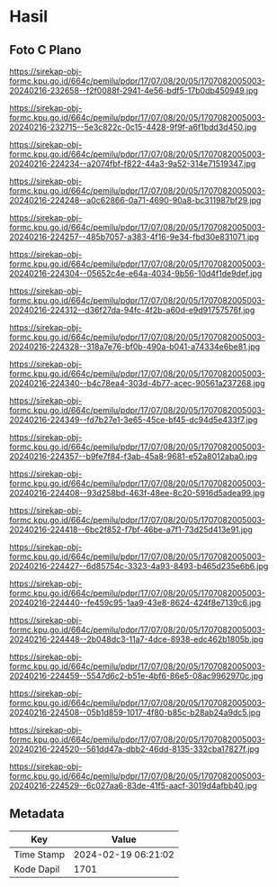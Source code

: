 # Hasil

## Foto C Plano

https://sirekap-obj-formc.kpu.go.id/664c/pemilu/pdpr/17/07/08/20/05/1707082005003-20240216-232658--f2f0088f-2941-4e56-bdf5-17b0db450949.jpg

https://sirekap-obj-formc.kpu.go.id/664c/pemilu/pdpr/17/07/08/20/05/1707082005003-20240216-232715--5e3c822c-0c15-4428-9f9f-a6f1bdd3d450.jpg

https://sirekap-obj-formc.kpu.go.id/664c/pemilu/pdpr/17/07/08/20/05/1707082005003-20240216-224234--a2074fbf-f822-44a3-9a52-314e71519347.jpg

https://sirekap-obj-formc.kpu.go.id/664c/pemilu/pdpr/17/07/08/20/05/1707082005003-20240216-224248--a0c62866-0a71-4690-90a8-bc311987bf29.jpg

https://sirekap-obj-formc.kpu.go.id/664c/pemilu/pdpr/17/07/08/20/05/1707082005003-20240216-224257--485b7057-a383-4f16-9e34-fbd30e831071.jpg

https://sirekap-obj-formc.kpu.go.id/664c/pemilu/pdpr/17/07/08/20/05/1707082005003-20240216-224304--05652c4e-e64a-4034-9b56-10d4f1de9def.jpg

https://sirekap-obj-formc.kpu.go.id/664c/pemilu/pdpr/17/07/08/20/05/1707082005003-20240216-224312--d36f27da-94fc-4f2b-a60d-e9d91757576f.jpg

https://sirekap-obj-formc.kpu.go.id/664c/pemilu/pdpr/17/07/08/20/05/1707082005003-20240216-224328--318a7e76-bf0b-490a-b041-a74334e6be81.jpg

https://sirekap-obj-formc.kpu.go.id/664c/pemilu/pdpr/17/07/08/20/05/1707082005003-20240216-224340--b4c78ea4-303d-4b77-acec-90561a237268.jpg

https://sirekap-obj-formc.kpu.go.id/664c/pemilu/pdpr/17/07/08/20/05/1707082005003-20240216-224349--fd7b27e1-3e65-45ce-bf45-dc94d5e433f7.jpg

https://sirekap-obj-formc.kpu.go.id/664c/pemilu/pdpr/17/07/08/20/05/1707082005003-20240216-224357--b9fe7f84-f3ab-45a8-9681-e52a8012aba0.jpg

https://sirekap-obj-formc.kpu.go.id/664c/pemilu/pdpr/17/07/08/20/05/1707082005003-20240216-224408--93d258bd-463f-48ee-8c20-5916d5adea99.jpg

https://sirekap-obj-formc.kpu.go.id/664c/pemilu/pdpr/17/07/08/20/05/1707082005003-20240216-224418--6bc2f852-f7bf-46be-a7f1-73d25d413e91.jpg

https://sirekap-obj-formc.kpu.go.id/664c/pemilu/pdpr/17/07/08/20/05/1707082005003-20240216-224427--6d85754c-3323-4a93-8493-b465d235e6b6.jpg

https://sirekap-obj-formc.kpu.go.id/664c/pemilu/pdpr/17/07/08/20/05/1707082005003-20240216-224440--fe459c95-1aa9-43e8-8624-424f8e7139c6.jpg

https://sirekap-obj-formc.kpu.go.id/664c/pemilu/pdpr/17/07/08/20/05/1707082005003-20240216-224448--2b048dc3-11a7-4dce-8938-edc462b1805b.jpg

https://sirekap-obj-formc.kpu.go.id/664c/pemilu/pdpr/17/07/08/20/05/1707082005003-20240216-224459--5547d6c2-b51e-4bf6-86e5-08ac9962970c.jpg

https://sirekap-obj-formc.kpu.go.id/664c/pemilu/pdpr/17/07/08/20/05/1707082005003-20240216-224508--05b1d859-1017-4f80-b85c-b28ab24a9dc5.jpg

https://sirekap-obj-formc.kpu.go.id/664c/pemilu/pdpr/17/07/08/20/05/1707082005003-20240216-224520--561dd47a-dbb2-46dd-8135-332cba17827f.jpg

https://sirekap-obj-formc.kpu.go.id/664c/pemilu/pdpr/17/07/08/20/05/1707082005003-20240216-224529--6c027aa6-83de-41f5-aacf-3019d4afbb40.jpg


## Metadata

| Key        | Value               |
| ---------- | ------------------- |
| Time Stamp | 2024-02-19 06:21:02 |
| Kode Dapil | 1701                |



